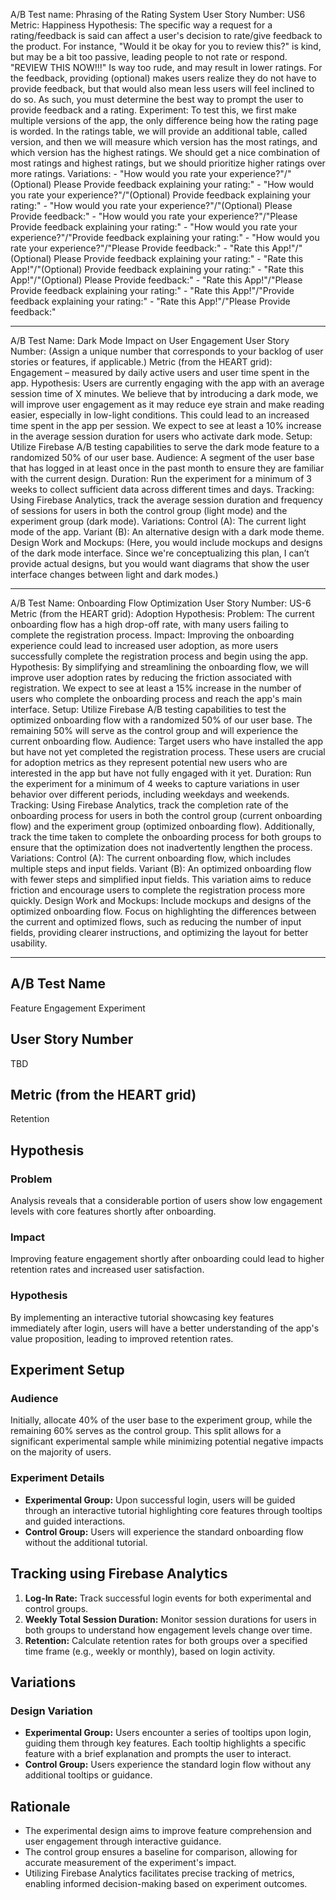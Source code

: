 A/B Test name: Phrasing of the Rating System
User Story Number: US6 
Metric: Happiness
Hypothesis: The specific way a request for a rating/feedback is said can affect a user's decision to rate/give feedback to the product. For instance, "Would it be okay for you to review this?" is kind, but may be a bit too passive, leading people to not rate or respond. "REVIEW THIS NOW!!!" Is way too rude, and may result in lower ratings. For the feedback, providing (optional) makes users realize they do not have to provide feedback, but that would also mean less users will feel inclined to do so. As such, you must determine the best way to prompt the user to provide feedback and a rating. 
Experiment: To test this, we first make multiple versions of the app, the only difference being how the rating page is worded. In the ratings table, we will provide an additional table, called version, and then we will measure which version has the most ratings, and which version has the highest ratings. We should get a nice combination of most ratings and highest ratings, but we should prioritize higher ratings over more ratings.
Variations:
    - "How would you rate your experience?"/"(Optional) Please Provide feedback explaining your rating:"
    - "How would you rate your experience?"/"(Optional) Provide feedback explaining your rating:"
    - "How would you rate your experience?"/"(Optional) Please Provide feedback:"
    - "How would you rate your experience?"/"Please Provide feedback explaining your rating:"
    - "How would you rate your experience?"/"Provide feedback explaining your rating:"
    - "How would you rate your experience?"/"Please Provide feedback:"
    - "Rate this App!"/"(Optional) Please Provide feedback explaining your rating:"
    - "Rate this App!"/"(Optional) Provide feedback explaining your rating:"
    - "Rate this App!"/"(Optional) Please Provide feedback:"
    - "Rate this App!"/"Please Provide feedback explaining your rating:"
    - "Rate this App!"/"Provide feedback explaining your rating:"
    - "Rate this App!"/"Please Provide feedback:"

---

A/B Test Name: Dark Mode Impact on User Engagement
User Story Number: (Assign a unique number that corresponds to your backlog of user stories or features, if applicable.)
Metric (from the HEART grid): Engagement – measured by daily active users and user time spent in the app.
Hypothesis: Users are currently engaging with the app with an average session time of X minutes. We believe that by introducing a dark mode, we will improve user engagement as it may reduce eye strain and make reading easier, especially in low-light conditions. This could lead to an increased time spent in the app per session. We expect to see at least a 10% increase in the average session duration for users who activate dark mode.
Setup: Utilize Firebase A/B testing capabilities to serve the dark mode feature to a randomized 50% of our user base.
Audience: A segment of the user base that has logged in at least once in the past month to ensure they are familiar with the current design.
Duration: Run the experiment for a minimum of 3 weeks to collect sufficient data across different times and days.
Tracking: Using Firebase Analytics, track the average session duration and frequency of sessions for users in both the control group (light mode) and the experiment group (dark mode).
Variations:
Control (A): The current light mode of the app.
Variant (B): An alternative design with a dark mode theme.
Design Work and Mockups: (Here, you would include mockups and designs of the dark mode interface. Since we're conceptualizing this plan, I can’t provide actual designs, but you would want diagrams that show the user interface changes between light and dark modes.)

---
A/B Test Name: Onboarding Flow Optimization
User Story Number: US-6
Metric (from the HEART grid): Adoption
Hypothesis:
Problem: The current onboarding flow has a high drop-off rate, with many users failing to complete the registration process.
Impact: Improving the onboarding experience could lead to increased user adoption, as more users successfully complete the registration process and begin using the app.
Hypothesis: By simplifying and streamlining the onboarding flow, we will improve user adoption rates by reducing the friction associated with registration. We expect to see at least a 15% increase in the number of users who complete the onboarding process and reach the app's main interface.
Setup:
Utilize Firebase A/B testing capabilities to test the optimized onboarding flow with a randomized 50% of our user base. The remaining 50% will serve as the control group and will experience the current onboarding flow.
Audience:
Target users who have installed the app but have not yet completed the registration process. These users are crucial for adoption metrics as they represent potential new users who are interested in the app but have not fully engaged with it yet.
Duration:
Run the experiment for a minimum of 4 weeks to capture variations in user behavior over different periods, including weekdays and weekends.
Tracking:
Using Firebase Analytics, track the completion rate of the onboarding process for users in both the control group (current onboarding flow) and the experiment group (optimized onboarding flow). Additionally, track the time taken to complete the onboarding process for both groups to ensure that the optimization does not inadvertently lengthen the process.
Variations:
Control (A): The current onboarding flow, which includes multiple steps and input fields.
Variant (B): An optimized onboarding flow with fewer steps and simplified input fields. This variation aims to reduce friction and encourage users to complete the registration process more quickly.
Design Work and Mockups:
Include mockups and designs of the optimized onboarding flow. Focus on highlighting the differences between the current and optimized flows, such as reducing the number of input fields, providing clearer instructions, and optimizing the layout for better usability.

---
## A/B Test Name
Feature Engagement Experiment

## User Story Number
TBD

## Metric (from the HEART grid)
Retention

## Hypothesis
### Problem
Analysis reveals that a considerable portion of users show low engagement levels with core features shortly after onboarding.
### Impact
Improving feature engagement shortly after onboarding could lead to higher retention rates and increased user satisfaction.
### Hypothesis
By implementing an interactive tutorial showcasing key features immediately after login, users will have a better understanding of the app's value proposition, leading to improved retention rates.

## Experiment Setup
### Audience
Initially, allocate 40% of the user base to the experiment group, while the remaining 60% serves as the control group. This split allows for a significant experimental sample while minimizing potential negative impacts on the majority of users.
### Experiment Details
- **Experimental Group:** Upon successful login, users will be guided through an interactive tutorial highlighting core features through tooltips and guided interactions.
- **Control Group:** Users will experience the standard onboarding flow without the additional tutorial.

## Tracking using Firebase Analytics
1. **Log-In Rate:** Track successful login events for both experimental and control groups.
2. **Weekly Total Session Duration:** Monitor session durations for users in both groups to understand how engagement levels change over time.
3. **Retention:** Calculate retention rates for both groups over a specified time frame (e.g., weekly or monthly), based on login activity.

## Variations
### Design Variation
- **Experimental Group:** Users encounter a series of tooltips upon login, guiding them through key features. Each tooltip highlights a specific feature with a brief explanation and prompts the user to interact.
- **Control Group:** Users experience the standard login flow without any additional tooltips or guidance.

## Rationale
- The experimental design aims to improve feature comprehension and user engagement through interactive guidance.
- The control group ensures a baseline for comparison, allowing for accurate measurement of the experiment's impact.
- Utilizing Firebase Analytics facilitates precise tracking of metrics, enabling informed decision-making based on experiment outcomes.

